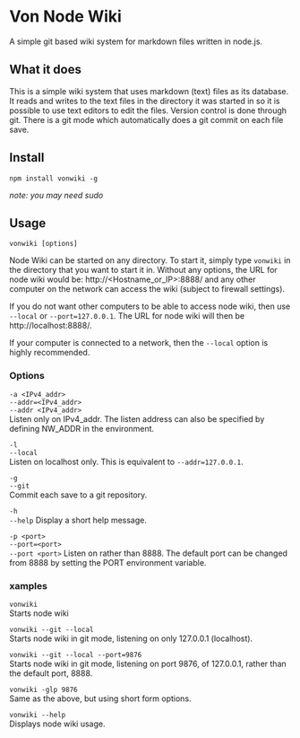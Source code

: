 # Von Node Wiki

A simple git based wiki system for markdown files written in node.js.

## What it does

This is a simple wiki system that uses markdown (text) files as its
database. It reads and writes to the text files in the directory it was
started in so it is possible to use text editors to edit the files.
Version control is done through git. There is a git mode which
automatically does a git commit on each file save.


## Install

    npm install vonwiki -g

*note: you may need sudo*


## Usage

    vonwiki [options]

Node Wiki can be started on any directory. To start it, simply type
`vonwiki` in the directory that you want to start it in. Without any
options, the URL for node wiki would be: http://<Hostname_or_IP>:8888/
and any other computer on the network can access the wiki (subject to
firewall settings).

If you do not want other computers to be able to access node wiki, then
use `--local` or `--port=127.0.0.1`. The URL for node wiki will then be
http://localhost:8888/.

If your computer is connected to a network, then the `--local` option is
highly recommended.


### Options
`-a <IPv4_addr>`  
`--addr=<IPv4_addr>`  
`--addr <IPv4_addr>`  
Listen only on IPv4_addr. The listen address can also be specified by defining NW_ADDR in the environment.

`-l`  
`--local`  
Listen on localhost only. This is equivalent to `--addr=127.0.0.1`.

`-g`  
`--git`  
Commit each save to a git repository.

`-h`  
`--help`
Display a short help message.

`-p <port>`  
`--port=<port>`  
`--port <port>`
Listen on <port> rather than 8888. The default port can be changed
from 8888 by setting the PORT environment variable.

### xamples

`vonwiki`  
Starts node wiki

`vonwiki --git --local`  
Starts node wiki in git mode, listening on only 127.0.0.1 (localhost).

`vonwiki --git --local --port=9876`  
Starts node wiki in git mode, listening on port 9876, of 127.0.0.1,
rather than the default port, 8888.

`vonwiki -glp 9876`  
Same as the above, but using short form options.

`vonwiki --help`  
Displays node wiki usage.
